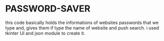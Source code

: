 # PASSWORD-SAVER
this code basically holds the informations of websites passwords that we type and, gives them if type the name of website and push search.
i used tkinter UI and json module to create it.
